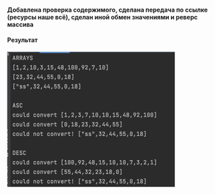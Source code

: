 
#### Добавлена проверка содержимого, сделана передача по ссылке (ресурсы наше всё), сделан иной обмен значениями и реверс массива


#### Результат

![img_2.png](img_2.png)
